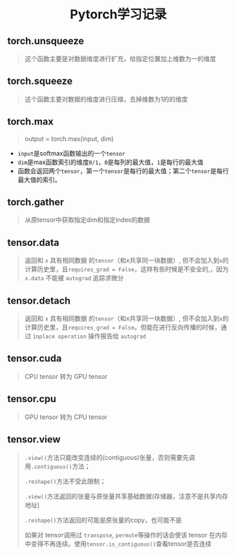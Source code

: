 <h1 align="center" id="index">Pytorch学习记录</h1>

## torch.unsqueeze

> 这个函数主要是对数据维度进行扩充，给指定位置加上维数为一的维度

## torch.squeeze

> 这个函数主要对数据的维度进行压缩，去掉维数为1的的维度

## torch.max

> output = torch.max(input, dim)

- `input`是softmax函数输出的一个`tensor`
- `dim`是max函数索引的维度`0/1`，`0`是每列的最大值，`1`是每行的最大值
- 函数会返回两个`tensor`，第一个`tensor`是每行的最大值；第二个`tensor`是每行最大值的索引。

## torch.gather

> 从原tensor中获取指定dim和指定index的数据

## tensor.data

> 返回和 `x` 具有相同数据 的`tensor`（和x共享同一块数据）, 但不会加入到`x`的计算历史里，且`requires_grad = False`，这样有些时候是不安全的,，因为 `x.data` 不能被 `autograd` 追踪求微分

## tensor.detach

> 返回和 `x` 具有相同数据 的`tensor`（和x共享同一块数据）, 但不会加入到`x`的计算历史里，且`requires_grad = False`。但能在进行反向传播的时候，通过 `inplace operation` 操作报告给 `autograd` 

## tensor.cuda

> CPU tensor 转为 GPU tensor

## tensor.cpu

> GPU tensor 转为 CPU tensor

## tensor.view

> `.view()`方法只能改变连续的(contiguous)张量，否则需要先调用`.contiguous()`方法；
>
> `.reshape()`方法不受此限制；
>
> `.view()`方法返回的张量与原张量共享基础数据(存储器，注意不是共享内存地址)
>
> `.reshape()`方法返回的可能是原张量的copy，也可能不是
>
> 如果对 tensor调用过 `transpose`, `permute`等操作的话会使该 tensor 在内存中变得不再连续。使用`tensor.is_contiguous()`查看tensor是否连续
